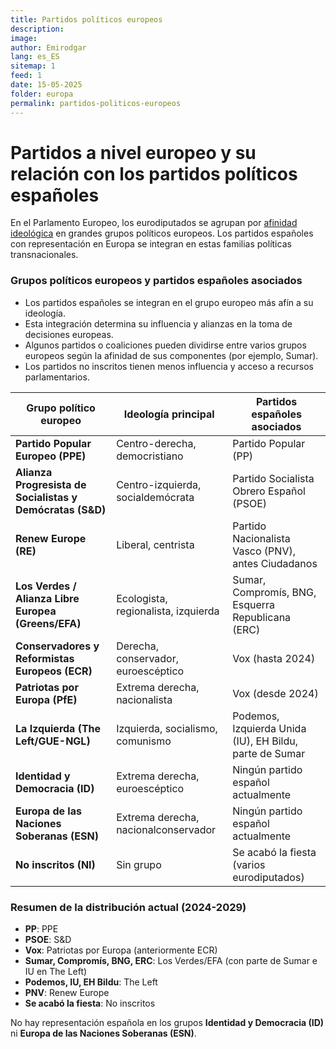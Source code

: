 ```yaml
---
title: Partidos políticos europeos
description: 
image: 
author: Emirodgar
lang: es_ES
sitemap: 1
feed: 1
date: 15-05-2025
folder: europa
permalink: partidos-politicos-europeos
---
```



# Partidos a nivel europeo y su relación con los partidos políticos españoles

En el Parlamento Europeo, los eurodiputados se agrupan por [afinidad ideológica](https://emirodgar.es/ideologias-politicas) en grandes grupos políticos europeos. Los partidos españoles con representación en Europa se integran en estas familias políticas transnacionales.

### Grupos políticos europeos y partidos españoles asociados

- Los partidos españoles se integran en el grupo europeo más afín a su ideología.
- Esta integración determina su influencia y alianzas en la toma de decisiones europeas.
- Algunos partidos o coaliciones pueden dividirse entre varios grupos europeos según la afinidad de sus componentes (por ejemplo, Sumar).
- Los partidos no inscritos tienen menos influencia y acceso a recursos parlamentarios.

| Grupo político europeo                                         | Ideología principal                | Partidos españoles asociados                                  |
|---------------------------------------------------------------|------------------------------------|--------------------------------------------------------------|
| **Partido Popular Europeo (PPE)**                             | Centro-derecha, democristiano      | Partido Popular (PP)                                         |
| **Alianza Progresista de Socialistas y Demócratas (S&D)**     | Centro-izquierda, socialdemócrata  | Partido Socialista Obrero Español (PSOE)                     |
| **Renew Europe (RE)**                                         | Liberal, centrista                 | Partido Nacionalista Vasco (PNV), antes Ciudadanos           |
| **Los Verdes / Alianza Libre Europea (Greens/EFA)**           | Ecologista, regionalista, izquierda| Sumar, Compromís, BNG, Esquerra Republicana (ERC)            |
| **Conservadores y Reformistas Europeos (ECR)**                | Derecha, conservador, euroescéptico| Vox (hasta 2024)                                             |
| **Patriotas por Europa (PfE)**                                | Extrema derecha, nacionalista      | Vox (desde 2024)                                             |
| **La Izquierda (The Left/GUE-NGL)**                           | Izquierda, socialismo, comunismo   | Podemos, Izquierda Unida (IU), EH Bildu, parte de Sumar      |
| **Identidad y Democracia (ID)**                               | Extrema derecha, euroescéptico     | Ningún partido español actualmente                            |
| **Europa de las Naciones Soberanas (ESN)**                    | Extrema derecha, nacionalconservador| Ningún partido español actualmente                           |
| **No inscritos (NI)**                                         | Sin grupo                          | Se acabó la fiesta (varios eurodiputados)                    |


### Resumen de la distribución actual (2024-2029)

- **PP**: PPE
- **PSOE**: S&D
- **Vox**: Patriotas por Europa (anteriormente ECR)
- **Sumar, Compromís, BNG, ERC**: Los Verdes/EFA (con parte de Sumar e IU en The Left)
- **Podemos, IU, EH Bildu**: The Left
- **PNV**: Renew Europe
- **Se acabó la fiesta**: No inscritos

No hay representación española en los grupos **Identidad y Democracia (ID)** ni **Europa de las Naciones Soberanas (ESN)**.

